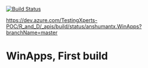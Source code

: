 [![Build Status](https://dev.azure.com/TestingXperts-POC/R_and_D/_apis/build/status/anshumantx.WinApps?branchName=master)](https://dev.azure.com/TestingXperts-POC/R_and_D/_build/latest?definitionId=21&branchName=master)

https://dev.azure.com/TestingXperts-POC/R_and_D/_apis/build/status/anshumantx.WinApps?branchName=master
# WinApps, First build
